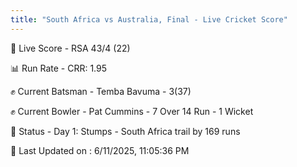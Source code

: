 ```yaml
---
title: "South Africa vs Australia, Final - Live Cricket Score"
---
```


🔴 Live Score - RSA 43/4 (22)  

📊 Run Rate - CRR: 1.95  

✊ Current Batsman - Temba Bavuma - 3(37)  

✊ Current Bowler - Pat Cummins - 7 Over 14 Run - 1 Wicket  

📑 Status - Day 1: Stumps - South Africa trail by 169 runs

📝 Last Updated on : 6/11/2025, 11:05:36 PM  

